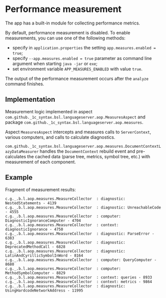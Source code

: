 # Performance measurement

The app has a built-in module for collecting performance metrics.

By default, performance measurement is disabled. To enable measurements, you can use one of the following methods:

* specify in `application.properties` the setting `app.measures.enabled = true`;
* specify `--app.measures.enabled = true` parameter as command line argument when starting `java -jar` or `exe`;
* set environment variable `APP_MEASURES_ENABLED` with value `true`.

The output of the performance measurement occurs after the `analyze` command finishes.

## Implementation

Measurement logic implemented in aspect `com.github._1c_syntax.bsl.languageserver.aop.MeasuresAspect` and package `com.github._1c_syntax.bsl.languageserver.aop.measures`.

Aspect `MeasuresAspect` intercepts and measures calls to `ServerContext`, various computers, and calls to calculate diagnostics.

`com.github._1c_syntax.bsl.languageserver.aop.measures.DocumentContextLazyDataMeasurer` handles the `DocumentContext` rebuild event and pre-calculates the cached data (parse tree, metrics, symbol tree, etc.) with measurement of each component.

## Example

Fragment of measurement results:

```log
c.g._.b.l.aop.measures.MeasureCollector  : diagnostic: NestedStatements - 4139
c.g._.b.l.aop.measures.MeasureCollector  : diagnostic: UnreachableCode - 4555
c.g._.b.l.aop.measures.MeasureCollector  : computer: DiagnosticIgnoranceComputer - 4704
c.g._.b.l.aop.measures.MeasureCollector  : context: diagnosticIgnorance - 4750
c.g._.b.l.aop.measures.MeasureCollector  : diagnostic: ParseError - 6383
c.g._.b.l.aop.measures.MeasureCollector  : diagnostic: DeprecatedMethodCall - 6828
c.g._.b.l.aop.measures.MeasureCollector  : diagnostic: LatinAndCyrillicSymbolInWord - 8164
c.g._.b.l.aop.measures.MeasureCollector  : computer: QueryComputer - 8680
c.g._.b.l.aop.measures.MeasureCollector  : computer: MethodSymbolComputer - 8829
c.g._.b.l.aop.measures.MeasureCollector  : context: queries - 8933
c.g._.b.l.aop.measures.MeasureCollector  : context: metrics - 9864
c.g._.b.l.aop.measures.MeasureCollector  : diagnostic: UsingHardcodeNetworkAddress - 11995
```
